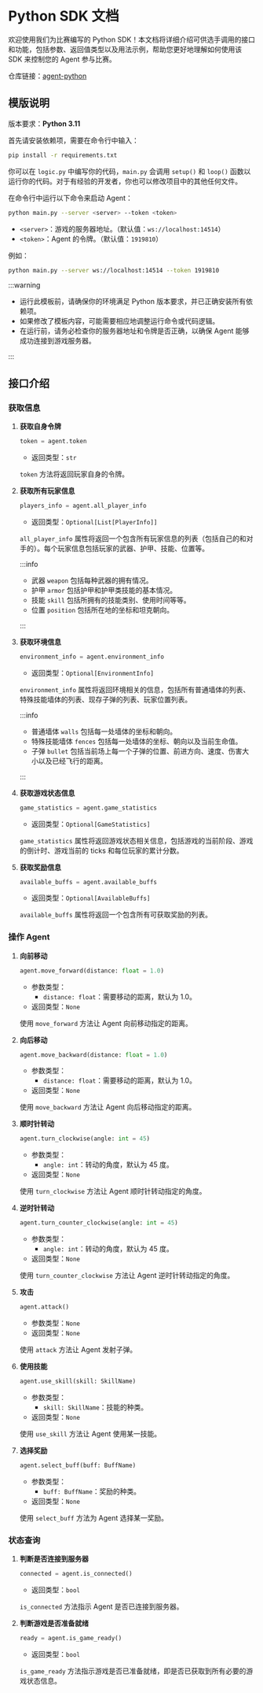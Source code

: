 # Python SDK 文档

欢迎使用我们为比赛编写的 Python SDK！本文档将详细介绍可供选手调用的接口和功能，包括参数、返回值类型以及用法示例，帮助您更好地理解如何使用该 SDK 来控制您的 Agent 参与比赛。

仓库链接：[agent-python](https://github.com/thuasta/thuai-8/releases/download/v0.1.0.1/thuai-8-agent-python.zip)

## 模版说明

版本要求：**Python 3.11**

首先请安装依赖项，需要在命令行中输入：

```bash
pip install -r requirements.txt
```

你可以在 `logic.py` 中编写你的代码，`main.py` 会调用 `setup()` 和 `loop()` 函数以运行你的代码。对于有经验的开发者，你也可以修改项目中的其他任何文件。

在命令行中运行以下命令来启动 Agent：

```bash
python main.py --server <server> --token <token>
```

- `<server>`：游戏的服务器地址。（默认值：`ws://localhost:14514`）  
- `<token>`：Agent 的令牌。（默认值：`1919810`）

例如：

```bash
python main.py --server ws://localhost:14514 --token 1919810
```

:::warning

- 运行此模板前，请确保你的环境满足 Python 版本要求，并已正确安装所有依赖项。
- 如果修改了模板内容，可能需要相应地调整运行命令或代码逻辑。
- 在运行前，请务必检查你的服务器地址和令牌是否正确，以确保 Agent 能够成功连接到游戏服务器。

:::

## 接口介绍

### 获取信息

1. **获取自身令牌**

    ```python
    token = agent.token
    ```

    - 返回类型：`str`

    `token` 方法将返回玩家自身的令牌。

2. **获取所有玩家信息**

    ```python
    players_info = agent.all_player_info
    ```

    - 返回类型：`Optional[List[PlayerInfo]]`

    `all_player_info` 属性将返回一个包含所有玩家信息的列表（包括自己的和对手的）。每个玩家信息包括玩家的武器、护甲、技能、位置等。

    :::info

    - 武器 `weapon` 包括每种武器的拥有情况。
    - 护甲 `armor` 包括护甲和护甲类技能的基本情况。
    - 技能 `skill` 包括所拥有的技能类别、使用时间等等。
    - 位置 `position` 包括所在地的坐标和坦克朝向。

    :::

3. **获取环境信息**

    ```python
    environment_info = agent.environment_info
    ```

    - 返回类型：`Optional[EnvironmentInfo]`

    `environment_info` 属性将返回环境相关的信息，包括所有普通墙体的列表、特殊技能墙体的列表、现存子弹的列表、玩家位置列表。

    :::info

    - 普通墙体 `walls` 包括每一处墙体的坐标和朝向。
    - 特殊技能墙体 `fences` 包括每一处墙体的坐标、朝向以及当前生命值。
    - 子弹 `bullet` 包括当前场上每一个子弹的位置、前进方向、速度、伤害大小以及已经飞行的距离。

    :::

4. **获取游戏状态信息**

    ```python
    game_statistics = agent.game_statistics
    ```

    - 返回类型：`Optional[GameStatistics]`

    `game_statistics` 属性将返回游戏状态相关信息，包括游戏的当前阶段、游戏的倒计时、游戏当前的 ticks 和每位玩家的累计分数。

5. **获取奖励信息**

    ```python
    available_buffs = agent.available_buffs
    ```

    - 返回类型：`Optional[AvailableBuffs]`

    `available_buffs` 属性将返回一个包含所有可获取奖励的列表。

### 操作 Agent

1. **向前移动**

    ```python
    agent.move_forward(distance: float = 1.0)
    ```

    - 参数类型：
        - `distance: float`：需要移动的距离，默认为 1.0。
    - 返回类型：`None`

    使用 `move_forward` 方法让 Agent 向前移动指定的距离。

2. **向后移动**

    ```python
    agent.move_backward(distance: float = 1.0)
    ```

    - 参数类型：
        - `distance: float`：需要移动的距离，默认为 1.0。
    - 返回类型：`None`

    使用 `move_backward` 方法让 Agent 向后移动指定的距离。

3. **顺时针转动**

    ```python
    agent.turn_clockwise(angle: int = 45)
    ```

    - 参数类型：
        - `angle: int`：转动的角度，默认为 45 度。
    - 返回类型：`None`

    使用 `turn_clockwise` 方法让 Agent 顺时针转动指定的角度。

4. **逆时针转动**

    ```python
    agent.turn_counter_clockwise(angle: int = 45)
    ```

    - 参数类型：
        - `angle: int`：转动的角度，默认为 45 度。
    - 返回类型：`None`

    使用 `turn_counter_clockwise` 方法让 Agent 逆时针转动指定的角度。

5. **攻击**

    ```python
    agent.attack()
    ```

    - 参数类型：`None`
    - 返回类型：`None`

    使用 `attack` 方法让 Agent 发射子弹。

6. **使用技能**

    ```python
    agent.use_skill(skill: SkillName)
    ```

    - 参数类型：
        - `skill: SkillName`：技能的种类。
    - 返回类型：`None`

    使用 `use_skill` 方法让 Agent 使用某一技能。

7. **选择奖励**

    ```python
    agent.select_buff(buff: BuffName)
    ```

    - 参数类型：
        - `buff: BuffName`：奖励的种类。
    - 返回类型：`None`

    使用 `select_buff` 方法为 Agent 选择某一奖励。

### 状态查询

1. **判断是否连接到服务器**

    ```python
    connected = agent.is_connected()
    ```

    - 返回类型：`bool`

    `is_connected` 方法指示 Agent 是否已连接到服务器。

2. **判断游戏是否准备就绪**

    ```python
    ready = agent.is_game_ready()
    ```

    - 返回类型：`bool`

    `is_game_ready` 方法指示游戏是否已准备就绪，即是否已获取到所有必要的游戏状态信息。
